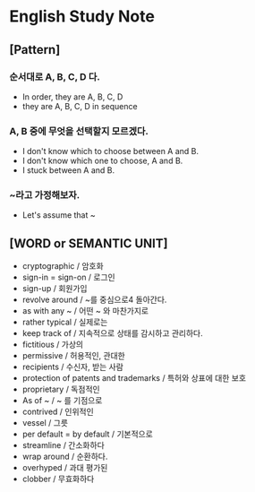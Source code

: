 # English Study Note

## [Pattern]

### 순서대로 A, B, C, D 다.

- In order, they are A, B, C, D
- they are A, B, C, D in sequence

### A, B 중에 무엇을 선택할지 모르겠다.

- I don't know which to choose between A and B.
- I don't know which one to choose, A and B.
- I stuck between A and B.

### ~라고 가정해보자.

- Let's assume that ~

## [WORD or SEMANTIC UNIT]

- cryptographic / 암호화
- sign-in = sign-on / 로그인
- sign-up / 회원가입
- revolve around / ~를 중심으로4 돌아간다.
- as with any ~ / 어떤 ~ 와 마찬가지로
- rather typical / 실제로는
- keep track of / 지속적으로 상태를 감시하고 관리하다.
- fictitious / 가상의
- permissive / 허용적인, 관대한
- recipients / 수신자, 받는 사람
- protection of patents and trademarks / 특허와 상표에 대한 보호
- proprietary / 독점적인
- As of ~ / ~ 를 기점으로
- contrived / 인위적인
- vessel / 그릇
- per default = by default / 기본적으로
- streamline / 간소화하다
- wrap around / 순환하다.
- overhyped / 과대 평가된
- clobber / 무효화하다